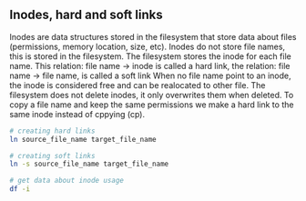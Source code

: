 ## Inodes, hard and soft links

Inodes are data structures stored in the filesystem that store data about files (permissions, memory location, size, etc).
Inodes do not store file names, this is stored in the filesystem. The filesystem stores the inode for each file name.
This relation: file name -> inode is called a hard link, the relation: file name -> file name, is called a soft link
When no file name point to an inode, the inode is considered free and can be realocated to other file.
The filesystem does not delete inodes, it only overwrites them when deleted.
To copy a file name and keep the same permissions we make a hard link to the same inode instead of cppying (cp).

```sh
# creating hard links
ln source_file_name target_file_name

# creating soft links
ln -s source_file_name target_file_name

# get data about inode usage
df -i
```
